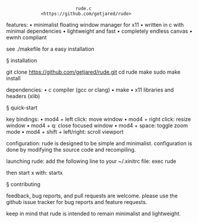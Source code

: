                               rude.c
                 <https://github.com/getjared/rude>

features:
• minimalist floating window manager for x11
• written in c with minimal dependencies
• lightweight and fast
• completely endless canvas
• ewmh compliant

see ./makefile for a easy installation


§ installation

git clone https://github.com/getjared/rude.git
cd rude
make
sudo make install

dependencies:
• c compiler (gcc or clang)
• make
• x11 libraries and headers (xlib)


§ quick-start

key bindings:
• mod4 + left click: move window
• mod4 + right click: resize window
• mod4 + q: close focused window
• mod4 + space: toggle zoom mode
• mod4 + shift + left/right: scroll viewport

configuration:
rude is designed to be simple and minimalist. configuration is done by modifying the source code and recompiling.

launching rude:
add the following line to your ~/.xinitrc file:
    exec rude

then start x with:
    startx


§ contributing

feedback, bug reports, and pull requests are welcome.
please use the github issue tracker for bug reports and feature requests.

keep in mind that rude is intended to remain minimalist and lightweight.
